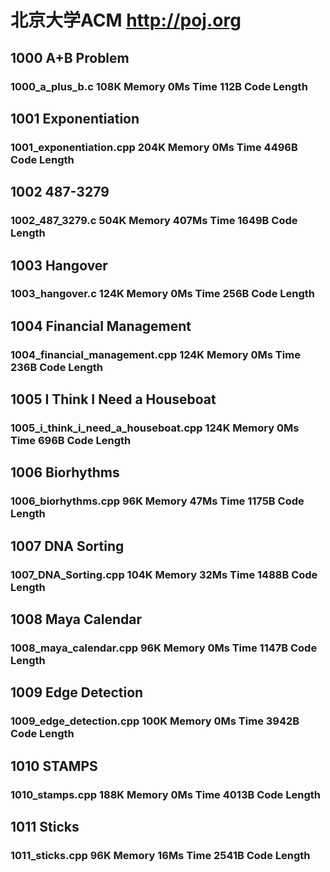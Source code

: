 # 北京大学ACM  http://poj.org

## 1000 A+B Problem
### 1000_a_plus_b.c 108K Memory 0Ms Time 112B Code Length
## 1001 Exponentiation
### 1001_exponentiation.cpp 204K Memory 0Ms Time 4496B Code Length
## 1002 487-3279
### 1002_487_3279.c 504K Memory 407Ms Time 1649B Code Length
## 1003 Hangover
### 1003_hangover.c 124K Memory 0Ms Time 256B Code Length
## 1004 Financial Management
### 1004_financial_management.cpp 124K Memory 0Ms Time 236B Code Length
## 1005 I Think I Need a Houseboat
### 1005_i_think_i_need_a_houseboat.cpp 124K Memory 0Ms Time 696B Code Length
## 1006 Biorhythms
### 1006_biorhythms.cpp 96K Memory 47Ms Time 1175B Code Length
## 1007 DNA Sorting
### 1007_DNA_Sorting.cpp 104K Memory 32Ms Time 1488B Code Length
## 1008 Maya Calendar
### 1008_maya_calendar.cpp 96K Memory 0Ms Time 1147B Code Length
## 1009 Edge Detection
### 1009_edge_detection.cpp 100K Memory 0Ms Time 3942B Code Length
## 1010 STAMPS
### 1010_stamps.cpp 188K Memory 0Ms Time 4013B Code Length
## 1011 Sticks
### 1011_sticks.cpp 96K Memory 16Ms Time 2541B Code Length